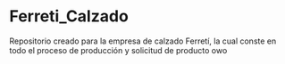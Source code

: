 # Ferreti_Calzado
Repositorio creado para la empresa de calzado Ferretí, la cual conste en todo el proceso de producción y solicitud de producto
owo
